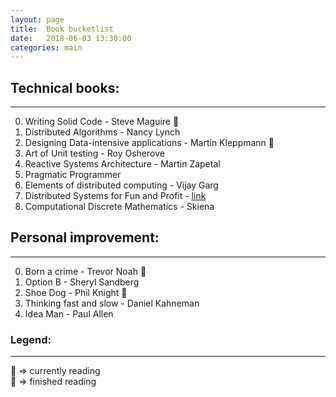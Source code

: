 ```yaml
---
layout: page
title:  Book bucketlist
date:   2018-06-03 13:30:00
categories: main
---
```


## Technical books:
-------------------
0. Writing Solid Code - Steve Maguire :seedling:
1. Distributed Algorithms - Nancy Lynch
2. Designing Data-intensive applications - Martin Kleppmann :seedling:
3. Art of Unit testing - Roy Osherove
4. Reactive Systems Architecture - Martin Zapetal
5. Pragmatic Programmer
6. Elements of distributed computing - Vijay Garg
7. Distributed Systems for Fun and Profit - [link][mixu]
8. Computational Discrete Mathematics - Skiena

## Personal improvement:
------------------------
0. Born a crime - Trevor Noah :seedling:
1. Option B - Sheryl Sandberg
2. Shoe Dog - Phil Knight :seedling:
3. Thinking fast and slow - Daniel Kahneman
4. Idea Man - Paul Allen

[mixu]: http://book.mixu.net/distsys/single-page.html

### Legend:
-----------
:seedling: => currently reading  
:evergreen_tree: => finished reading  